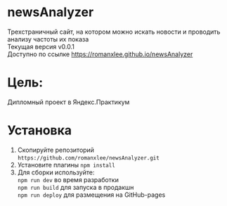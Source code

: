 # newsAnalyzer     
   
Трехстраничный сайт, на котором можно искать новости и проводить анализу частоты их показа    
Текущая версия v0.0.1   
Доступно по ссылке https://romanxlee.github.io/newsAnalyzer   
   
# Цель:   
Дипломный проект в Яндекс.Практикум    
   
# Установка   
1. Скопируйте репозиторий  `https://github.com/romanxlee/newsAnalyzer.git`
2. Установите плагины `npm install`
3. Для сборки используйте:   
`npm run dev` во время разработки   
`npm run build` для запуска в продакшн   
`npm run deploy` для размещения на GitHub-pages
